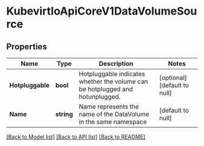 # KubevirtIoApiCoreV1DataVolumeSource

## Properties
Name | Type | Description | Notes
------------ | ------------- | ------------- | -------------
**Hotpluggable** | **bool** | Hotpluggable indicates whether the volume can be hotplugged and hotunplugged. | [optional] [default to null]
**Name** | **string** | Name represents the name of the DataVolume in the same namespace | [default to null]

[[Back to Model list]](../README.md#documentation-for-models) [[Back to API list]](../README.md#documentation-for-api-endpoints) [[Back to README]](../README.md)



